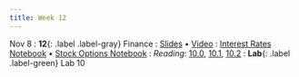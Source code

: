 ```yaml
---
title: Week 12
---
```


Nov 8
: **12**{: .label .label-gray} Finance
: [Slides](https://docs.google.com/presentation/d/1bVQ7TW082n42OKkMGuQ20lMsHOSXAryVR9hrS0dzCJY/edit?usp=sharing) &#8226; [Video](https://kaltura.berkeley.edu/media/DATA%2088E%2C%20LEC%20001%20(Fall%202023)/)
: [Interest Rates Notebook](https://datahub.berkeley.edu/hub/user-redirect/git-pull?repo=https%3A%2F%2Fgithub.com%2Fdata-88e%2Ffa23-materials&urlpath=retro%2Ftree%2Ffa23-materials%2Flec%2Flec12%2Flec12-1_Interest_Payments.ipynb&branch=main) &#8226; [Stock Options Notebook](https://datahub.berkeley.edu/hub/user-redirect/git-pull?repo=https%3A%2F%2Fgithub.com%2Fdata-88e%2Ffa23-materials&urlpath=retro%2Ftree%2Ffa23-materials%2Flec%2Flec12%2Flec12-2-stocks-options.ipynb&branch=main)
: *Reading*: [10.0](https://data-88e.github.io/textbook/content/10-finance/index.html), [10.1](https://data-88e.github.io/textbook/content/10-finance/value-interest.html), [10.2](https://data-88e.github.io/textbook/content/10-finance/options.html)
: **Lab**{: .label .label-green} Lab 10
